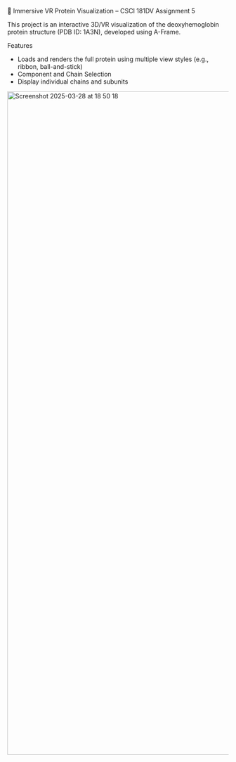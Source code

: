 🧬 Immersive VR Protein Visualization – CSCI 181DV Assignment 5

This project is an interactive 3D/VR visualization of the deoxyhemoglobin protein structure (PDB ID: 1A3N), developed using A-Frame. 

Features

- Loads and renders the full protein using multiple view styles (e.g., ribbon, ball-and-stick)
- Component and Chain Selection
- Display individual chains and subunits
<img width="1510" alt="Screenshot 2025-03-28 at 18 50 18" src="https://github.com/user-attachments/assets/31211989-810c-4e04-9f4c-9043b6297f9d" />
